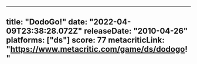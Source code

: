 
---
title: "DodoGo!"
date: "2022-04-09T23:38:28.072Z"
releaseDate: "2010-04-26"
platforms: ["ds"]
score: 77
metacriticLink: "https://www.metacritic.com/game/ds/dodogo!"
---
